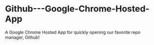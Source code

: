 Github---Google-Chrome-Hosted-App
=================================

A Google Chrome Hosted App for quickly opening our favorite repo manager, 
Github!